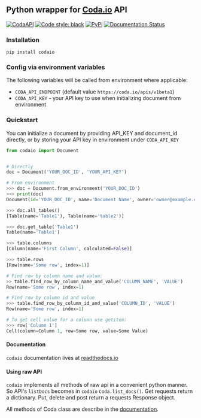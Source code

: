 ## Python wrapper for [Coda.io](https://coda.io) API

[![CodaAPI](https://img.shields.io/badge/Coda_API_version-0.1.1--beta1-orange)](https://coda.io/developers/apis/v1beta1)
[![Code style: black](https://img.shields.io/badge/code%20style-black-000000.svg)](https://github.com/psf/black)
[![PyPI](https://img.shields.io/pypi/v/codaio)](https://pypi.org/project/codaio/)
[![Documentation Status](https://readthedocs.org/projects/codaio/badge/?version=latest)](https://codaio.readthedocs.io/en/latest/?badge=latest)


### Installation
```shell script
pip install codaio
```

### Config via environment variables
The following variables will be called from environment where applicable:

* `CODA_API_ENDPOINT` (default value `https://coda.io/apis/v1beta1`)
* `CODA_API_KEY` - your API key to use when initializing document from environment

### Quickstart
You can initialize a document by providing API_KEY and document_id directly, or by storing your API key in environment under `CODA_API_KEY`

```python
from codaio import Document


# Directly
doc = Document('YOUR_DOC_ID', 'YOUR_API_KEY')

# From environment
>>> doc = Document.from_environment('YOUR_DOC_ID')
>>> print(doc)
Document(id='YOUR_DOC_ID', name='Document Name', owner='owner@example.com', browser_link='https://coda.io/d/URL')

>>> doc.all_tables()
[Table(name='Table1'), Table(name='table2')]

>>> doc.get_table('Table1')
Table(name='Table1')

>>> table.columns
[Column(name='First Column', calculated=False)]

>>> table.rows
[Row(name='Some row', index=1)]

# Find row by column name and value:
>> table.find_row_by_column_name_and_value('COLUMN_NAME', 'VALUE')
Row(name='Some row', index=1)

# Find row by column id and value
>>> table.find_row_by_column_id_and_value('COLUMN_ID', 'VALUE')
Row(name='Some row', index=1)

# To get cell value for a column use getitem:
>>> row['Column 1']
Cell(column=Column 1, row=Some row, value=Some Value)
```

#### Documentation

`codaio` documentation lives at [readthedocs.io](https://codaio.readthedocs.io/en/latest/index.html)

#### Using raw API

`codaio` implements all methods of raw api in a convenient python manner. So API's `listDocs` becomes in `codaio` `Coda.list_docs()`. Get requests return a dictionary. Put, delete and post return a requests Response object.

All methods of Coda class are describe in the [documentation](https://codaio.readthedocs.io/en/latest/index.html#codaio.Coda).
